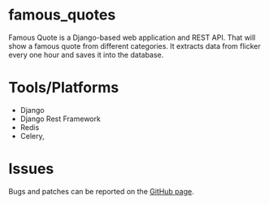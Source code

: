 # famous_quotes
Famous Quote is a Django-based web application and REST API. That will show a famous quote from different categories. It extracts data from flicker every one hour and saves it into the database. 

# Tools/Platforms
- Django
- Django Rest Framework
- Redis
- Celery,

# Issues
Bugs and patches can be reported on the [GitHub page]( https://github.com/3sarojbhattarai/famous_quotes/issues).
